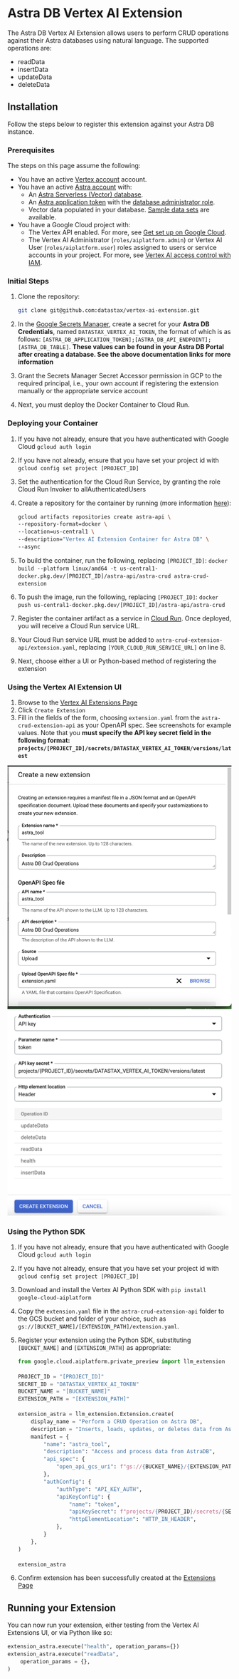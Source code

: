 # Astra DB Vertex AI Extension

The Astra DB Vertex AI Extension allows users to perform CRUD operations against their Astra databases using natural language. The supported operations are:

- readData
- insertData
- updateData
- deleteData

## Installation

Follow the steps below to register this extension against your Astra DB instance.

### Prerequisites

The steps on this page assume the following:

- You have an active [Vertex account](https://cloud.google.com/vertex-ai/) account.
- You have an active [Astra account](https://astra.datastax.com/signup) with:
  - An [Astra Serverless (Vector) database](https://docs.datastax.com/en/astra/astra-db-vector/databases/create-database.html#create-vector-database).
  - An [Astra application token](https://docs.datastax.com/en/astra/astra-db-vector/administration/manage-application-tokens.html) with the [database administrator role](https://docs.datastax.com/en/astra/astra-db-vector/administration/manage-database-access.html).
  - Vector data populated in your database. [Sample data sets](https://docs.datastax.com/en/astra/astra-db-vector/databases/load-data.html#load-sample-vector-data) are available.
- You have a Google Cloud project with:
  - The Vertex API enabled. For more, see [Get set up on Google Cloud](https://cloud.google.com/vertex-ai/docs/start/cloud-environment).
  - The Vertex AI Administrator (`roles/aiplatform.admin`) or Vertex AI User (`roles/aiplatform.user`) roles assigned to users or service accounts in your project. For more, see [Vertex AI access control with IAM](https://cloud.google.com/vertex-ai/docs/general/access-control).

### Initial Steps

1. Clone the repository:

    ```bash
    git clone git@github.com:datastax/vertex-ai-extension.git
    ```

2. In the [Google Secrets Manager](https://console.cloud.google.com/security/secret-manager), create a secret for your **Astra DB Credentials**, named `DATASTAX_VERTEX_AI_TOKEN`, the format of which is as follows: `[ASTRA_DB_APPLICATION_TOKEN];[ASTRA_DB_API_ENDPOINT];[ASTRA_DB_TABLE]`. **These values can be found in your Astra DB Portal after creating a database. See the above documentation links for more information**
3. Grant the Secrets Manager Secret Accessor permission in GCP to the required principal, i.e., your own account if registering the extension manually or the appropriate service account
4. Next, you must deploy the Docker Container to Cloud Run.

### Deploying your Container

1. If you have not already, ensure that you have authenticated with Google Cloud `gcloud auth login`
2. If you have not already, ensure that you have set your project id with `gcloud config set project [PROJECT_ID]`
3. Set the authentication for the Cloud Run Service, by granting the role Cloud Run Invoker to allAuthenticatedUsers
4. Create a repository for the container by running (more information [here](https://cloud.google.com/artifact-registry/docs/repositories/create-repos#create-gcloud)):

    ```bash
    gcloud artifacts repositories create astra-api \
    --repository-format=docker \
    --location=us-central1 \
    --description="Vertex AI Extension Container for Astra DB" \
    --async
    ```

5. To build the container, run the following, replacing `[PROJECT_ID]`: `docker build --platform linux/amd64 -t us-central1-docker.pkg.dev/[PROJECT_ID]/astra-api/astra-crud astra-crud-extension`
6. To push the image, run the following, replacing `[PROJECT_ID]`: `docker push us-central1-docker.pkg.dev/[PROJECT_ID]/astra-api/astra-crud`
7. Register the container artifact as a service in [Cloud Run](https://console.cloud.google.com/run/create). Once deployed, you will receive a Cloud Run service URL.
8. Your Cloud Run service URL must be added to `astra-crud-extension-api/extension.yaml`, replacing `[YOUR_CLOUD_RUN_SERVICE_URL]` on line 8.
9. Next, choose either a UI or Python-based method of registering the extension

### Using the Vertex AI Extension UI

1. Browse to the [Vertex AI Extensions Page](https://console.cloud.google.com/vertex-ai/extensions)
2. Click `Create Extension`
3. Fill in the fields of the form, choosing `extension.yaml` from the `astra-crud-extension-api` as your OpenAPI spec. See screenshots for example values. Note that you **must specify the API key secret field in the following format: `projects/[PROJECT_ID]/secrets/DATASTAX_VERTEX_AI_TOKEN/versions/latest`**

![Example of Registering Astra Extension](images/vertexai1.png)
![Example of Registering Astra Extension](images/vertexai2.png)

### Using the Python SDK

1. If you have not already, ensure that you have authenticated with Google Cloud `gcloud auth login`
2. If you have not already, ensure that you have set your project id with `gcloud config set project [PROJECT_ID]`
3. Download and install the Vertex AI Python SDK with `pip install google-cloud-aiplatform`
4. Copy the `extension.yaml` file in the `astra-crud-extension-api` folder to the GCS bucket and folder of your choice, such as `gs://[BUCKET_NAME]/[EXTENSION_PATH]/extension.yaml`.
5. Register your extension using the Python SDK, substituting `[BUCKET_NAME]` and `[EXTENSION_PATH]` as appropriate:

    ```python
    from google.cloud.aiplatform.private_preview import llm_extension
  
    PROJECT_ID = "[PROJECT_ID]"
    SECRET_ID = "DATASTAX_VERTEX_AI_TOKEN"
    BUCKET_NAME = "[BUCKET_NAME]"
    EXTENSION_PATH = "[EXTENSION_PATH]"
    
    extension_astra = llm_extension.Extension.create(
        display_name = "Perform a CRUD Operation on Astra DB",
        description = "Inserts, loads, updates, or deletes data from Astra DB and returns it to the user",
        manifest = {
            "name": "astra_tool",
            "description": "Access and process data from AstraDB",
            "api_spec": {
                "open_api_gcs_uri": f"gs://{BUCKET_NAME}/{EXTENSION_PATH}/extension.yaml"
            },
            "authConfig": {
                "authType": "API_KEY_AUTH",
                "apiKeyConfig": {
                    "name": "token",
                    "apiKeySecret": f"projects/{PROJECT_ID}/secrets/{SECRET_ID}/versions/1",
                    "httpElementLocation": "HTTP_IN_HEADER",
                },
            }
        },
    )
    
    extension_astra
    ```

6. Confirm extension has been successfully created at the [Extensions Page](https://console.cloud.google.com/vertex-ai/extensions)

## Running your Extension

You can now run your extension, either testing from the Vertex AI Extensions UI, or via Python like so:

```python
extension_astra.execute("health", operation_params={})
extension_astra.execute("readData",
    operation_params = {},
)
```
